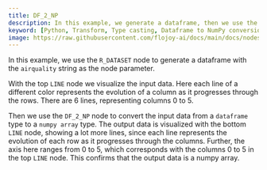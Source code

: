 ```yaml
---
title: DF_2_NP
description: In this example, we generate a dataframe, then we use the `DF_2_NP` node to convert the input to a numpy array type. The output data is visualized showing the evolution of a column as it progresses through the rows.
keyword: [Python, Transform, Type casting, Dataframe to NumPy conversion, Python type casting transformer, Data conversion with DF_2_NP, Python data manipulation, Streamline data processing, Data transformation techniques, NumPy array creation, Python data analysis, Accurate data insights, Data manipulation using DF_2_NP]
image: https://raw.githubusercontent.com/flojoy-ai/docs/main/docs/nodes/TRANSFORMERS/TYPE_CASTING/DF_2_NP/examples/EX1/output.jpeg
---
```


In this example, we use the `R_DATASET` node to generate a dataframe with the `airquality` string as the node parameter.

With the top `LINE` node we visualize the input data. Here each line of a different color represents the evolution of a column as it progresses through the rows. There are 6 lines, representing columns 0 to 5.

Then we use the `DF_2_NP` node to convert the input data from a `dataframe` type to a `numpy array` type. The output data is visualized with the bottom `LINE` node, showing a lot more lines, since each line represents the evolution of each row as it progresses through the columns. Further, the axis here ranges from 0 to 5, which corresponds with the columns 0 to 5 in the top `LINE` node. This confirms that the output data is a numpy array.